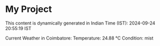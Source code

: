 # My Project

This content is dynamically generated in Indian Time (IST): 2024-09-24 20:55:19 IST


Current Weather in Coimbatore:
Temperature: 24.88 °C
Condition: mist
